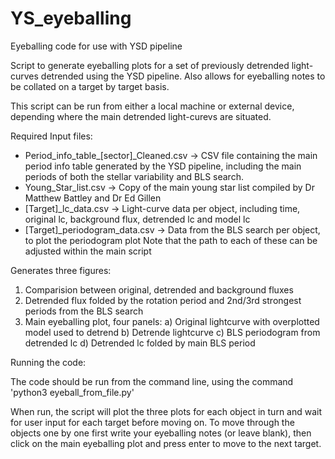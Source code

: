 # YS_eyeballing
Eyeballing code for use with YSD pipeline

Script to generate eyeballing plots for a set of previously detrended light-curves detrended using the YSD pipeline. Also allows for eyeballing notes to be collated on a target by target basis.

This script can be run from either a local machine or external device, depending where the main detrended light-curevs are situated.

Required Input files:
- Period_info_table_[sector]_Cleaned.csv -> CSV file containing the main period info table generated by the YSD pipeline, including the main periods of both the stellar variability and BLS search.
- Young_Star_list.csv -> Copy of the main young star list compiled by Dr Matthew Battley and Dr Ed Gillen 
- [Target]_lc_data.csv -> Light-curve data per object, including time, original lc, background flux, detrended lc and model lc
- [Target]_periodogram_data.csv -> Data from the BLS search per object, to plot the periodogram plot
Note that the path to each of these can be adjusted within the main script

Generates three figures:
1. Comparision between original, detrended and background fluxes
2. Detrended flux folded by the rotation period and 2nd/3rd strongest periods from the BLS search
3. Main eyeballing plot, four panels:
    a) Original lightcurve with overplotted model used to detrend
    b) Detrende lightcurve
    c) BLS periodogram from detrended lc
    d) Detrended lc folded by main BLS period
    
Running the code:

The code should be run from the command line, using the command 'python3 eyeball_from_file.py'

When run, the script will plot the three plots for each object in turn and wait for user input for each target before moving on. To move through the objects one by one first write your eyeballing notes (or leave blank), then click on the main eyeballing plot and press enter to move to the next target.
